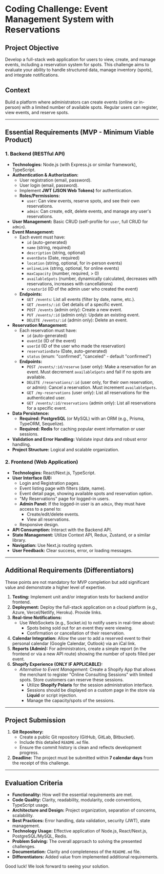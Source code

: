 # Coding Challenge: Event Management System with Reservations

## Project Objective

Develop a full-stack web application for users to view, create, and manage events, including a reservation system for spots. This challenge aims to evaluate your ability to handle structured data, manage inventory (spots), and integrate notifications.

## Context

Build a platform where administrators can create events (online or in-person) with a limited number of available spots. Regular users can register, view events, and reserve spots.

---

## Essential Requirements (MVP - Minimum Viable Product)

### 1. Backend (RESTful API)

* **Technologies:** Node.js (with Express.js or similar framework), TypeScript.
* **Authentication & Authorization:**
    * User registration (email, password).
    * User login (email, password).
    * Implement **JWT (JSON Web Tokens)** for authentication.
    * **Roles/Permissions:**
        * `user`: Can view events, reserve spots, and see their own reservations.
        * `admin`: Can create, edit, delete events, and manage any user's reservations.
* **User Management:** Basic CRUD (self-profile for `user`, full CRUD for `admin`).
* **Event Management:**
    * Each event must have:
        * `id` (auto-generated)
        * `name` (string, required)
        * `description` (string, optional)
        * `eventDate` (Date, required)
        * `location` (string, optional, for in-person events)
        * `onlineLink` (string, optional, for online events)
        * `maxCapacity` (number, required, > 0)
        * `availableSpots` (number, dynamically calculated, decreases with reservations, increases with cancellations)
        * `creatorId` (ID of the admin user who created the event)
    * **Endpoints:**
        * `GET /events`: List all events (filter by date, name, etc.).
        * `GET /events/:id`: Get details of a specific event.
        * `POST /events` (admin only): Create a new event.
        * `PUT /events/:id` (admin only): Update an existing event.
        * `DELETE /events/:id` (admin only): Delete an event.
* **Reservation Management:**
    * Each reservation must have:
        * `id` (auto-generated)
        * `eventId` (ID of the event)
        * `userId` (ID of the user who made the reservation)
        * `reservationDate` (Date, auto-generated)
        * `status` (enum: "confirmed", "canceled" - default "confirmed")
    * **Endpoints:**
        * `POST /events/:id/reserve` (user only): Make a reservation for an event. Must decrement `availableSpots` and fail if no spots are available.
        * `DELETE /reservations/:id` (user only, for their own reservation, or admin): Cancel a reservation. Must increment `availableSpots`.
        * `GET /my-reservations` (user only): List all reservations for the authenticated user.
        * `GET /events/:id/reservations` (admin only): List all reservations for a specific event.
* **Data Persistence:**
    * **Required:** **PostgreSQL** (or MySQL) with an ORM (e.g., Prisma, TypeORM, Sequelize).
    * **Required:** **Redis** for caching popular event information or user sessions.
* **Validation and Error Handling:** Validate input data and robust error handling.
* **Project Structure:** Logical and scalable organization.

### 2. Frontend (Web Application)

* **Technologies:** React/Next.js, TypeScript.
* **User Interface (UI):**
    * Login and Registration pages.
    * Event listing page with filters (date, name).
    * Event detail page, showing available spots and reservation option.
    * "My Reservations" page for logged-in users.
    * **Admin Panel:** If the logged-in user is an `admin`, they must have access to a panel to:
        * Create/edit/delete events.
        * View all reservations.
    * Responsive design.
* **API Consumption:** Interact with the Backend API.
* **State Management:** Utilize Context API, Redux, Zustand, or a similar library.
* **Navigation:** Use Next.js routing system.
* **User Feedback:** Clear success, error, or loading messages.

---

## Additional Requirements (Differentiators)

These points are not mandatory for MVP completion but add significant value and demonstrate a higher level of expertise.

1.  **Testing:** Implement unit and/or integration tests for backend and/or frontend.
2.  **Deployment:** Deploy the full-stack application on a cloud platform (e.g., Azure, Vercel/Netlify, Heroku). Provide links.
3.  **Real-time Notifications:**
    * Use WebSockets (e.g., Socket.io) to notify users in real-time about:
        * Spots being sold out for an event they were viewing.
        * Confirmation or cancellation of their reservation.
4.  **Calendar Integration:** Allow the user to add a reserved event to their personal calendar (Google Calendar, Outlook) via an iCal link.
5.  **Reports (Admin):** For administrators, create a simple report (in the frontend or via a new API route) showing the number of spots filled per event.
6.  **Shopify Experience (ONLY IF APPLICABLE):**
    * *Alternative to Event Management:* Create a Shopify App that allows the merchant to register "Online Consulting Sessions" with limited spots. Store customers can reserve these sessions.
        * Utilize **Shopify Polaris** for the session administration interface.
        * Sessions should be displayed on a custom page in the store via **Liquid** or script injection.
        * Manage the capacity/spots of the sessions.

---

## Project Submission

1.  **Git Repository:**
    * Create a public Git repository (GitHub, GitLab, Bitbucket).
    * Include this detailed `README.md` file.
    * Ensure the commit history is clean and reflects development progress.
2.  **Deadline:** The project must be submitted within **7 calendar days** from the receipt of this challenge.

---

## Evaluation Criteria

* **Functionality:** How well the essential requirements are met.
* **Code Quality:** Clarity, readability, modularity, code conventions, TypeScript usage.
* **Architecture and Design:** Project organization, separation of concerns, scalability.
* **Best Practices:** Error handling, data validation, security (JWT), state management.
* **Technology Usage:** Effective application of Node.js, React/Next.js, PostgreSQL/MySQL, Redis.
* **Problem Solving:** The overall approach to solving the presented challenges.
* **Documentation:** Clarity and completeness of the `README.md` file.
* **Differentiators:** Added value from implemented additional requirements.

Good luck! We look forward to seeing your solution.
